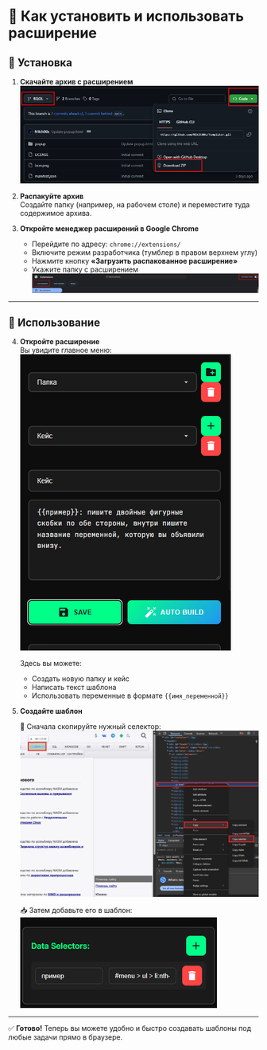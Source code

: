 # 📁 Как установить и использовать расширение

## 🔧 Установка

1. **Скачайте архив с расширением**  
   ![Скриншот](How%20to%20use%20it/download.png)

2. **Распакуйте архив**  
   Создайте папку (например, на рабочем столе) и переместите туда содержимое архива.

3. **Откройте менеджер расширений в Google Chrome**  
   - Перейдите по адресу: `chrome://extensions/`
   - Включите режим разработчика (тумблер в правом верхнем углу)
   - Нажмите кнопку **«Загрузить распакованное расширение»**
   - Укажите папку с расширением  
   ![Скриншот](How%20to%20use%20it/upload.png)

---

## 🚀 Использование

4. **Откройте расширение**  
   Вы увидите главное меню:  
   ![Скриншот](How%20to%20use%20it/main.jpg)

   Здесь вы можете:
   - Создать новую папку и кейс
   - Написать текст шаблона
   - Использовать переменные в формате `{{имя_переменной}}`

5. **Создайте шаблон**

   📌 Сначала скопируйте нужный селектор:  
   ![Скриншот](How%20to%20use%20it/selector.png)

   📥 Затем добавьте его в шаблон:  
   ![Скриншот](How%20to%20use%20it/data.jpg)

---

✅ **Готово!** Теперь вы можете удобно и быстро создавать шаблоны под любые задачи прямо в браузере.
